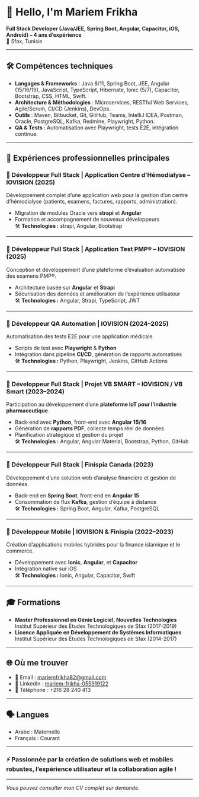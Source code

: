 # 👋 Hello, I'm Mariem Frikha

**Full Stack Developer (Java/JEE, Spring Boot, Angular, Capacitor, iOS, Android) – 4 ans d’expérience**  
📍 Sfax, Tunisie

---

## 🛠️ Compétences techniques

- **Langages & Frameworks** : Java 8/11, Spring Boot, JEE, Angular (15/16/19), JavaScript, TypeScript, Hibernate, Ionic (5/7), Capacitor, Bootstrap, CSS, HTML, Swift.
- **Architecture & Méthodologies** : Microservices, RESTful Web Services, Agile/Scrum, CI/CD (Jenkins), DevOps.
- **Outils** : Maven, Bitbucket, Git, GitHub, Teams, IntelliJ IDEA, Postman, Oracle, PostgreSQL, Kafka, Redmine, Playwright, Python.
- **QA & Tests** : Automatisation avec Playwright, tests E2E, intégration continue.

---


## 💼 Expériences professionnelles principales

### 🔹 Développeur Full Stack | Application Centre d’Hémodialyse – IOVISION (2025)
Développement complet d’une application web pour la gestion d’un centre d’hémodialyse (patients, examens, factures, rapports, administration).  
- Migration de modules Oracle vers **strapi** et **Angular**
- Formation et accompagnement de nouveaux développeurs  
🛠️ **Technologies :** strapi, Angular, Bootstrap

---

### 🔹 Développeur Full Stack | Application Test PMP® – IOVISION (2025)
Conception et développement d’une plateforme d’évaluation automatisée des examens PMP®.  
- Architecture basée sur **Angular** et **Strapi**  
- Sécurisation des données et amélioration de l’expérience utilisateur  
🛠️ **Technologies :** Angular, Strapi, TypeScript, JWT

---

### 🔹 Développeur QA Automation | IOVISION (2024–2025)
Automatisation des tests E2E pour une application médicale.  
- Scripts de test avec **Playwright** & **Python**  
- Intégration dans pipeline **CI/CD**, génération de rapports automatisés  
🛠️ **Technologies :** Python, Playwright, Jenkins, GitHub Actions

---

### 🔹 Développeur Full Stack | Projet VB SMART – IOVISION / VB Smart (2023–2024)
Participation au développement d’une **plateforme IoT pour l’industrie pharmaceutique**.  
- Back-end avec **Python**, front-end avec **Angular 15/16**  
- Génération de **rapports PDF**, collecte temps réel de données  
- Planification stratégique et gestion du projet  
🛠️ **Technologies :** Angular, Angular Material, Bootstrap, Python, GitHub

---

### 🔹 Développeur Full Stack | Finispia Canada (2023)
Développement d’une solution web d’analyse financière et gestion de données.  
- Back-end en **Spring Boot**, front-end en **Angular 15**  
- Consommation de flux **Kafka**, gestion d’équipe à distance  
🛠️ **Technologies :** Spring Boot, Angular, Kafka, PostgreSQL

---

### 🔹 Développeur Mobile | IOVISION & Finispia (2022–2023)
Création d’applications mobiles hybrides pour la finance islamique et le commerce.  
- Développement avec **Ionic**, **Angular**, et **Capacitor**  
- Intégration native sur iOS  
🛠️ **Technologies :** Ionic, Angular, Capacitor, Swift

---

## 🎓 Formations

- **Master Professionnel en Génie Logiciel, Nouvelles Technologies**  
  Institut Supérieur des Études Technologiques de Sfax (2017-2019)
- **Licence Appliquée en Développement de Systèmes Informatiques**  
  Institut Supérieur des Études Technologiques de Sfax (2014-2017)

---

## 🌐 Où me trouver

- 📧 Email : mariemfrikha82@gmail.com
- 💼 LinkedIn : [mariem-frikha-055919122](https://www.linkedin.com/in/mariem-frikha-055919122/)
- 📱 Téléphone : +216 28 240 413

---

## 🗣️ Langues

- Arabe : Maternelle
- Français : Courant

---

### ⚡️ Passionnée par la création de solutions web et mobiles robustes, l’expérience utilisateur et la collaboration agile !

---

*Vous pouvez consulter mon CV complet sur demande.*

